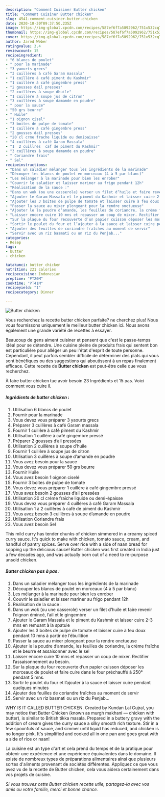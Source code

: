 ```yaml
---
description: "Comment Cuisiner Butter chicken"
title: "Comment Cuisiner Butter chicken"
slug: 4541-comment-cuisiner-butter-chicken
date: 2020-10-30T09:37:50.235Z
image: https://img-global.cpcdn.com/recipes/587ef6f7a5092962/751x532cq70/butter-chicken-photo-principale-de-la-recette.jpg
thumbnail: https://img-global.cpcdn.com/recipes/587ef6f7a5092962/751x532cq70/butter-chicken-photo-principale-de-la-recette.jpg
cover: https://img-global.cpcdn.com/recipes/587ef6f7a5092962/751x532cq70/butter-chicken-photo-principale-de-la-recette.jpg
author: Jared Weber
ratingvalue: 3.4
reviewcount: 15
recipeingredient:
- "6 blancs de poulet"
- " pour la marinade"
- "3 yaourts grecs"
- "3 cuillères à café Garam massala"
- "1 cuillère à café piment du Kashmir"
- "1 cuillère à café gingembre press"
- "2 gousses dail presses"
- "2 cuillères à soupe dhuile"
- "1 cuillère à soupe jus de citron"
- "3 cuillères à soupe damande en poudre"
- " pour la sauce"
- "50 grs beurre"
- " Huile"
- "1 oignon cisel"
- "3 boites de pulpe de tomate"
- "1 cuillère à café gingembre press"
- "2 gousses dail presses"
- "20 cl crme frache liquide ou demipaisse"
- "4 cuillères à café Garam Massala"
- "1  2 cuillres  caf de piment du Kashmir"
- "3 cuillères à soupe damande en poudre"
- " Coriandre frais"
- " Sel"
recipeinstructions:
- "Dans un saladier mélanger tous les ingrédients de la marinade"
- "Découper les blancs de poulet en morceaux (4 à 5 par blanc)"
- "Les mélanger à la marinade pour bien les enrober"
- "Couvrir le saladier et laisser mariner au frigo pendant 12h"
- "Réalisation de la sauce :"
- "Dans un wok (ou une casserole) verser un filet d’huile et faire revenir l’oignon émincé, l’ail et le gingembre"
- "Ajouter le Garam Massala et le piment du Kashmir et laisser cuire 2-3 mns en remuant à la spatule"
- "Ajouter les 3 boites de pulpe de tomate et laisser cuire à feu doux pendant 10 mns à partir de l’ébullition"
- "Passer la sauce au mixer plongeant pour la rendre onctueuse"
- "Ajouter le la poudre d’amande, les feuilles de coriandre, la crème fraîche et le beurre et assaisonner avec le sel"
- "Laisser encore cuire 10 mns et repasser un coup de mixer. Rectifier l’assaisonnement au besoin."
- "Sur la plaque du four recouverte d’un papier cuisson déposer les morceaux de poulet et faire cuire dans le four préchauffé à 250° pendant 5 mns."
- "Sortir le poulet du four et l’ajouter à la sauce et laisser cuire pendant quelques minutes"
- "Ajouter des feuilles de coriandre fraîches au moment de servir"
- "Servir avec un riz basmati ou un riz du Penjab..."
categories:
- Resep
tags:
- butter
- chicken

katakunci: butter chicken 
nutrition: 221 calories
recipecuisine: Indonesian
preptime: "PT20M"
cooktime: "PT41M"
recipeyield: "1"
recipecategory: Dinner

---
```



![Butter chicken](https://img-global.cpcdn.com/recipes/587ef6f7a5092962/751x532cq70/butter-chicken-photo-principale-de-la-recette.jpg)

Vous recherchez la recette butter chicken parfaite? ne cherchez plus! Nous vous fournissons uniquement le meilleur butter chicken ici. Nous avons également une grande variété de recettes à essayer.

Beaucoup de gens aiment cuisiner et pensent que c'est le passe-temps idéal pour se détendre. Une cuisine pleine de produits frais qui sentent bon est particulière pour alléger un peu l'état d'esprit de toute personne. Cependant, il peut parfois sembler difficile de déterminer des plats qui vous sont bénéfiques ou des suggestions qui aboutissent à un repas finalement efficace. Cette recette de <strong> Butter chicken </strong> est peut-être celle que vous recherchez.

<!--inarticleads1-->

À faire butter chicken tue avoir besoin 23 Ingrédients et 15 pas. Voici comment vous cuire il.

##### Ingrédients de butter chicken :

1. Utilisation 6 blancs de poulet
1. Fournir  pour la marinade
1. Vous devez vous préparer 3 yaourts grecs
1. Préparer 3 cuillères à café Garam massala
1. Fournir 1 cuillère à café piment du Kashmir
1. Utilisation 1 cuillère à café gingembre pressé
1. Préparer 2 gousses d’ail pressées
1. Utilisation 2 cuillères à soupe d’huile
1. Fournir 1 cuillère à soupe jus de citron
1. Utilisation 3 cuillères à soupe d’amande en poudre
1. Vous avez besoin  pour la sauce
1. Vous devez vous préparer 50 grs beurre
1. Fournir  Huile
1. Vous avez besoin 1 oignon ciselé
1. Fournir 3 boites de pulpe de tomate
1. Vous devez vous préparer 1 cuillère à café gingembre pressé
1. Vous avez besoin 2 gousses d’ail pressées
1. Utilisation 20 cl crème fraîche liquide ou demi-épaisse
1. Vous devez vous préparer 4 cuillères à café Garam Massala
1. Utilisation 1 à 2 cuillères à café de piment du Kashmir
1. Vous avez besoin 3 cuillères à soupe d’amande en poudre
1. Utilisation  Coriandre frais
1. Vous avez besoin  Sel


This mild curry has tender chunks of chicken simmered in a creamy spiced curry sauce. It&#39;s quick to make with chicken, tomato sauce, cream, and handful of pantry spices. Serve over rice with a side of naan bread for sopping up the delicious sauce! Butter chicken was first created in India just a few decades ago, and was actually born out of a need to re-purpose unsold chicken. 

<!--inarticleads2-->

##### Butter chicken pas à pas :

1. Dans un saladier mélanger tous les ingrédients de la marinade
1. Découper les blancs de poulet en morceaux (4 à 5 par blanc)
1. Les mélanger à la marinade pour bien les enrober
1. Couvrir le saladier et laisser mariner au frigo pendant 12h
1. Réalisation de la sauce :
1. Dans un wok (ou une casserole) verser un filet d’huile et faire revenir l’oignon émincé, l’ail et le gingembre
1. Ajouter le Garam Massala et le piment du Kashmir et laisser cuire 2-3 mns en remuant à la spatule
1. Ajouter les 3 boites de pulpe de tomate et laisser cuire à feu doux pendant 10 mns à partir de l’ébullition
1. Passer la sauce au mixer plongeant pour la rendre onctueuse
1. Ajouter le la poudre d’amande, les feuilles de coriandre, la crème fraîche et le beurre et assaisonner avec le sel
1. Laisser encore cuire 10 mns et repasser un coup de mixer. Rectifier l’assaisonnement au besoin.
1. Sur la plaque du four recouverte d’un papier cuisson déposer les morceaux de poulet et faire cuire dans le four préchauffé à 250° pendant 5 mns.
1. Sortir le poulet du four et l’ajouter à la sauce et laisser cuire pendant quelques minutes
1. Ajouter des feuilles de coriandre fraîches au moment de servir
1. Servir avec un riz basmati ou un riz du Penjab...


WHY IS IT CALLED BUTTER CHICKEN. Created by Kundan Lal Gujral, you may notice that Butter Chicken (known as murgh makhani — chicken with butter), is similar to British tikka masala. Prepared in a buttery gravy with the addition of cream gives the curry sauce a silky smooth rich texture. Stir in a few spoonfuls of sauce, and simmer until liquid has reduced, and chicken is no longer pink. It&#39;s simplified and cooked all in one pan and goes great with a side of rice or naan! 

<!--inarticleads1-->

<p>
La cuisine est un type d'art et cela prend du temps et de la pratique pour obtenir une expérience et une expérience équivalentes dans le domaine. Il existe de nombreux types de préparations alimentaires ainsi que plusieurs sortes d'aliments provenant de sociétés différentes. Appliquez ce que vous avez vu de la recette de Butter chicken, cela vous aidera certainement dans vos projets de cuisine.
</p>

<p>
<i>Si vous trouvez cette Butter chicken recette utile, partagez-la avec vos amis ou votre famille, merci et bonne chance.</i>
</p>
